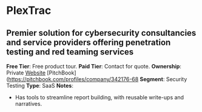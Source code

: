 # PlexTrac

## Premier solution for cybersecurity consultancies and service providers offering penetration testing and red teaming services

**Free Tier**: Free product tour.
**Paid Tier**: Contact for quote.
**Ownership**: Private
[Website](https://plextrac.com/)
[PitchBook](https://pitchbook.com/profiles/company/342176-68
**Segment**: Security Testing
**Type**: SaaS
**Notes**:

- Has tools to streamline report building, with reusable write-ups and narratives.
